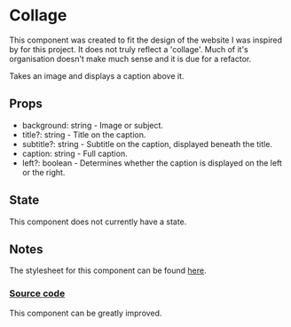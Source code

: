 # Collage

   This component was created to fit the design of the website I was inspired by for this project. It does not truly reflect a 'collage'. Much of it's organisation doesn't make much sense and it is due for a refactor.

   Takes an image and displays a caption above it.

## Props

* background: string - Image or subject.
* title?: string - Title on the caption.
* subtitle?: string - Subtitle on the caption, displayed beneath the title.
* caption: string - Full caption.
* left?: boolean - Determines whether the caption is displayed on the left or the right.

## State

This component does not currently have a state.

## Notes

The stylesheet for this component can be found [here](../../style/collage.css).

### [Source code](../collage.tsx)

This component can be greatly improved. 